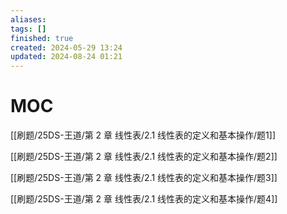 ```yaml
---
aliases: 
tags: []
finished: true
created: 2024-05-29 13:24
updated: 2024-08-24 01:21
---
```

# MOC

[[刷题/25DS-王道/第 2 章 线性表/2.1 线性表的定义和基本操作/题1]]

[[刷题/25DS-王道/第 2 章 线性表/2.1 线性表的定义和基本操作/题2]]

[[刷题/25DS-王道/第 2 章 线性表/2.1 线性表的定义和基本操作/题3]]

[[刷题/25DS-王道/第 2 章 线性表/2.1 线性表的定义和基本操作/题4]]